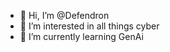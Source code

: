 - 👋 Hi, I’m @Defendron
- 👀 I’m interested in all things cyber
- 🌱 I’m currently learning GenAi

<!---
Defendron/Defendron is a ✨ special ✨ repository because its `README.md` (this file) appears on your GitHub profile.
You can click the Preview link to take a look at your changes.
--->
